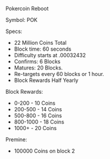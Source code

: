 Pokercoin Reboot

Symbol: POK

Specs:
*  22 Million Coins Total
*  Block time: 60 seconds
*  Difficulty starts at .00032432
*  Confirms: 6 Blocks
*  Matures: 20 Blocks.
*  Re-targets every 60 blocks or 1 hour.
*  Block Rewards Half Yearly

Block Rewards:
*  0-200    - 10 Coins
*  200-500  - 14 Coins
*  500-800  - 16 Coins
*  800-1000 - 18 Coins
*  1000+    - 20 Coins

Premine: 
*  100000 Coins on block 2


